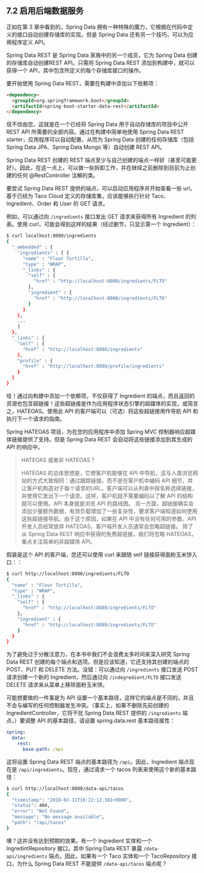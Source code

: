 ## 7.2 启用后端数据服务

正如在第 3 章中看到的，Spring Data 拥有一种特殊的魔力，它根据在代码中定义的接口自动创建存储库的实现。但是 Spring Data 还有另一个技巧，可以为应用程序定义 API。

Spring Data REST 是 Spring Data 家族中的另一个成员，它为 Spring Data 创建的存储库自动创建REST API。只需将 Spring Data REST 添加到构建中，就可以获得一个 API，其中包含所定义的每个存储库接口的操作。

要开始使用 Spring Data REST，需要在构建中添加以下依赖项：

```html
<dependency>
  <groupId>org.springframework.boot</groupId>
  <artifactId>spring-boot-starter-data-rest</artifactId>
</dependency>
```

信不信由您，这就是在一个已经将 Spring Data 用于自动存储库的项目中公开 REST API 所需要的全部内容。通过在构建中简单地使用 Spring Data REST starter，应用程序可以自动配置，从而为 Spring Data 创建的任何存储库（包括 Spring Data JPA、Spring Data Mongo 等）自动创建 REST API。

Spring Data REST 创建的 REST 端点至少与自己创建的端点一样好（甚至可能更好）。因此，在这一点上，可以做一些拆卸工作，并在继续之前删除到目前为止创建的任何 @RestController 注解的类。

要尝试 Spring Data REST 提供的端点，可以启动应用程序并开始查看一些 url。基于已经为 Taco Cloud 定义的存储库集，应该能够执行针对 Taco、Ingredient、Order 和 User 的 GET 请求。

例如，可以通过向 `/ingredients` 接口发出 GET 请求来获得所有 Ingredient 的列表。使用 curl，可能会得到这样的结果（经过删节，只显示第一个 Ingredient）：

```bash
$ curl localhost:8080/ingredients
{
  "_embedded" : {
    "ingredients" : [ {
      "name" : "Flour Tortilla",
      "type" : "WRAP",
      "_links" : {
        "self" : {
          "href" : "http://localhost:8080/ingredients/FLTO"
        },
        "ingredient" : {
          "href" : "http://localhost:8080/ingredients/FLTO"
        }
      }
    },
    ...
    ]
  },
  "_links" : {
    "self" : {
      "href" : "http://localhost:8080/ingredients"
    },
    "profile" : {
      "href" : "http://localhost:8080/profile/ingredients"
    }
  }
}
```

哇！通过向构建中添加一个依赖项，不仅获得了 Ingredient 的端点，而且返回的资源也包含超链接！这些超链接是作为应用程序状态引擎的超媒体的实现，或简言之，HATEOAS。使用此 API 的客户端可以（可选）将这些超链接用作导航 API 和执行下一个请求的指南。

Spring HATEOAS 项目，为在您的应用程序中添加 Spring MVC 控制器响应超媒体链接提供了支持。但是 Spring Data REST 会自动将这些链接添加到其生成的 API 的响应中。

>HATEOAS 或者非 HATEOAS？
>
>HATEOAS 的总体思想是，它使客户机能够在 API 中导航，这与人类浏览网站的方式大致相同：通过跟踪链接。而不是在客户机中编码 API 细节，并让客户机构造对于每个请求的URL。客户端可以从列表中按名称选择链接，并使用它发出下一个请求。这样，客户机就不需要编码以了解 API 的结构就可以使用。API 本身就是浏览 API 的路线图。
>另一方面，超链接确实会添加少量额外数据，有效负载增加了一些复杂性，要求客户端知道如何使用这些超链接导航。由于这个原因，如果在 API 中没有任何可用的参数，API 开发人员经常放弃 HATEOAS，客户端开发人员通常会忽略超链接。
>除了从 Spring Data REST 响应中获得的免费超链接，我们将忽略 HATEOAS，重点关注简单的非超媒体 API。

假装是这个 API 的客户端，您还可以使用 curl 来跟随 self 链接获得面粉玉米饼入口：：

```bash
$ curl http://localhost:8080/ingredients/FLTO
{
  "name" : "Flour Tortilla",
  "type" : "WRAP",
  "_links" : {
    "self" : {
      "href" : "http://localhost:8080/ingredients/FLTO"
    },
    "ingredient" : {
      "href" : "http://localhost:8080/ingredients/FLTO"
    }
  }
}
```

为了避免过于分散注意力，在本书中我们不会浪费太多时间来深入研究 Spring Data REST 创建的每个端点和选项。但是应该知道，它还支持其创建的端点的 POST、PUT 和 DELETE 方法。没错：可以通过向 `/ingredients` 接口发送 POST 请求创建一个新的 Ingredient，然后通过向 `/indegredient/FLTO` 接口发送 DELETE 请求来从菜单上移除面粉玉米饼。

可能想要做的一件事是为 API 设置一个基本路径，这样它的端点是不同的，并且不会与编写的任何控制器发生冲突。（事实上，如果不删除先前创建的 IngredientController，它将干扰 Spring Data REST 提供的 `/ingredients` 端点。）要调整 API 的基本路径，请设置 spring.data.rest 基本路径属性：

```yaml
spring:
  data:
    rest:
      base-path: /api
```

这将设置 Spring Data REST 端点的基本路径为 `/api`。因此，Ingredient 端点现在是 `/api/ingredients`。现在，通过请求一个 tacos 列表来使用这个新的基本路径：

```bash
$ curl http://localhost:8080/data-api/tacos
{
  "timestamp": "2018-02-11T16:22:12.381+0000",
  "status": 404,
  "error": "Not Found",
  "message": "No message available",
  "path": "/api/tacos"
}
```

噢？这并没有达到预期的效果。有一个 Ingredient 实体和一个 IngredintRepository 接口，其中 Spring Data REST 暴露 `/data-api/ingredients` 端点。因此，如果有一个 Taco 实体和一个 TacoRepository 接口，为什么 Spring Data REST 不能提供 `/data-api/tacos` 端点呢？


